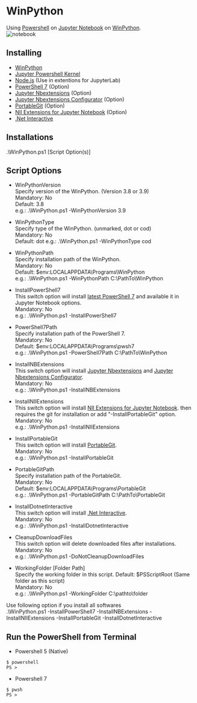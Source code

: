 # WinPython
Using [Powershell](https://github.com/PowerShell/PowerShell) on [Jupyter Notebook](https://jupyter.org/) on [WinPython](https://winpython.github.io/).  
![notebook](https://user-images.githubusercontent.com/20841864/93240613-4ebc5100-f7bf-11ea-9ff5-586a28ab5492.png)

## Installing
- [WinPython](https://winpython.github.io/)
- [Jupyter Powershell Kernel](https://github.com/vors/jupyter-powershell)
- [Node.js](https://nodejs.org/) (Use in extentions for JupyterLab)
- [PowerShell 7](https://github.com/PowerShell/PowerShell) (Option)
- [Jupyter Nbextensions](https://github.com/ipython-contrib/jupyter_contrib_nbextensions) (Option)
- [Jupyter Nbextensions Configurator](https://github.com/Jupyter-contrib/jupyter_nbextensions_configurator) (Option)
- [PortableGit](https://github.com/git-for-windows/git) (Option)
- [NII Extensions for Jupyter Notebook](https://github.com/NII-cloud-operation) (Option)
- [.Net Interactive](https://github.com/dotnet/interactive)

## Installations
.\WinPython.ps1 [Script Option(s)]
## Script Options
- WinPythonVersion  
Specify version of the WinPython. (Version 3.8 or 3.9)  
Mandatory: No  
Default: 3.8  
e.g.: .\WinPython.ps1 -WinPythonVersion 3.9

- WinPythonType  
Specify type of the WinPython. (unmarked, dot or cod)  
Mandatory: No  
Default: dot 
e.g.: .\WinPython.ps1 -WinPythonType cod

- WinPythonPath  
Specify installation path of the WinPython.  
Mandatory: No  
Default: $env:LOCALAPPDATA\Programs\WinPython  
e.g.: .\WinPython.ps1 -WinPythonPath C:\PathTo\WinPython

- InstallPowerShell7  
This switch option will install [latest PowerShell 7](https://github.com/PowerShell/PowerShell/releases/latest) and available it in Jupyter Notebook options.  
Mandatory: No  
e.g.: .\WinPython.ps1 -InstallPowerShell7

- PowerShell7Path  
Specify installation path of the PowerShell 7.  
Mandatory: No  
Default: $env:LOCALAPPDATA\Programs\pwsh7  
e.g.: .\WinPython.ps1 -PowerShell7Path C:\PathTo\WinPython

- InstallNBExtensions  
This switch option will install [Jupyter Nbextensions](https://github.com/ipython-contrib/jupyter_contrib_nbextensions) and [Jupyter Nbextensions Configurator](https://github.com/Jupyter-contrib/jupyter_nbextensions_configurator).  
Mandatory: No  
e.g.: .\WinPython.ps1 -InstallNBExtensions

- InstallNIIExtensions  
This switch option will install [NII Extensions for Jupyter Notebook](https://github.com/NII-cloud-operation). then requires the git for installation or add "-InstallPortableGit" option.  
Mandatory: No  
e.g.: .\WinPython.ps1 -InstallNIIExtensions

- InstallPortableGit  
This switch option will install [PortableGit](https://github.com/git-for-windows/git).  
Mandatory: No  
e.g.: .\WinPython.ps1 -InstallPortableGit

- PortableGitPath  
Specify installation path of the PortableGit.  
Mandatory: No  
Default: $env:LOCALAPPDATA\Programs\PortableGit  
e.g.: .\WinPython.ps1 -PortableGitPath C:\PathTo\PortableGit

- InstallDotnetInteractive  
This switch option will install [.Net Interactive](https://github.com/dotnet/interactive).  
Mandatory: No  
e.g.: .\WinPython.ps1 -InstallDotnetInteractive

- CleanupDownloadFiles  
This switch option will delete downloaded files after installations.  
Mandatory: No  
e.g.: .\WinPython.ps1 -DoNotCleanupDownloadFiles

- WorkingFolder [Folder Path]  
Specify the working folder in this script.
Default: $PSScriptRoot (Same folder as this script)  
Mandatory: No  
e.g.: .\WinPython.ps1 -WorkingFolder C:\pathto\folder

Use following option if you install all softwares  
.\WinPython.ps1 -InstallPowerShell7 -InstallNBExtensions -InstallNIIExtensions -InstallPortableGit -InstallDotnetInteractive

## Run the PowerShell from Terminal
- Powershell 5 (Native)
```
$ powershell
PS >
```
- Powershell 7
```
$ pwsh
PS >
```
